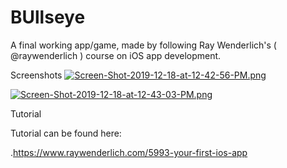 # BUllseye
A final working app/game, made by following Ray Wenderlich's ( @raywenderlich ) course on iOS app development.


Screenshots
[![Screen-Shot-2019-12-18-at-12-42-56-PM.png](https://i.postimg.cc/mgjMDmpZ/Screen-Shot-2019-12-18-at-12-42-56-PM.png)](https://postimg.cc/687TbfNF)


[![Screen-Shot-2019-12-18-at-12-43-03-PM.png](https://i.postimg.cc/hj1qW7PY/Screen-Shot-2019-12-18-at-12-43-03-PM.png)](https://postimg.cc/tZJcFJ6d)

Tutorial

Tutorial can be found here:

.https://www.raywenderlich.com/5993-your-first-ios-app
